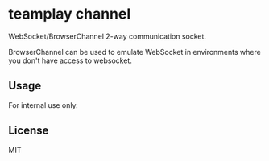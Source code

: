 # teamplay channel

WebSocket/BrowserChannel 2-way communication socket.

BrowserChannel can be used to emulate WebSocket in environments where you don't have access to websocket.

## Usage

For internal use only.

## License

MIT

